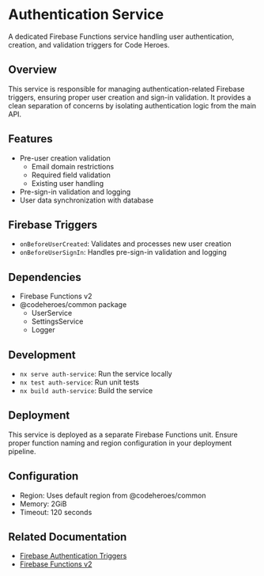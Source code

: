 # Authentication Service

A dedicated Firebase Functions service handling user authentication, creation, and validation triggers for Code Heroes.

## Overview

This service is responsible for managing authentication-related Firebase triggers, ensuring proper user creation and sign-in validation. It provides a clean separation of concerns by isolating authentication logic from the main API.

## Features

- Pre-user creation validation
  - Email domain restrictions
  - Required field validation
  - Existing user handling
- Pre-sign-in validation and logging
- User data synchronization with database

## Firebase Triggers

- `onBeforeUserCreated`: Validates and processes new user creation
- `onBeforeUserSignIn`: Handles pre-sign-in validation and logging

## Dependencies

- Firebase Functions v2
- @codeheroes/common package
  - UserService
  - SettingsService
  - Logger

## Development

- `nx serve auth-service`: Run the service locally
- `nx test auth-service`: Run unit tests
- `nx build auth-service`: Build the service

## Deployment

This service is deployed as a separate Firebase Functions unit. Ensure proper function naming and region configuration in your deployment pipeline.

## Configuration

- Region: Uses default region from @codeheroes/common
- Memory: 2GiB
- Timeout: 120 seconds

## Related Documentation

- [Firebase Authentication Triggers](https://firebase.google.com/docs/functions/auth-events)
- [Firebase Functions v2](https://firebase.google.com/docs/functions)
